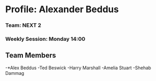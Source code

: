 # Profile: Alexander Beddus
### Team: NEXT 2

### Weekly Session: Monday 14:00

## Team Members
-*Alex Beddus
-Ted Beswick
-Harry Marshall
-Amelia Stuart
-Shehab Dammag
